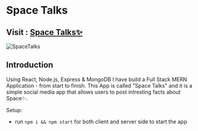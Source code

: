 # Space Talks


## Visit : <a href="https://space-talks.netlify.app/">Space Talks✨</a>

![SpaceTalks](https://user-images.githubusercontent.com/61585443/153830783-98b2d759-95da-4393-bb34-9e7097f48db2.png)



## Introduction

Using React, Node.js, Express & MongoDB I have build a Full Stack MERN Application - from start to finish.
This App is called "Space Talks" and it is a simple social media app that allows users to post intresting facts about Space✨.

Setup:
- run ```npm i && npm start``` for both client and server side to start the app
